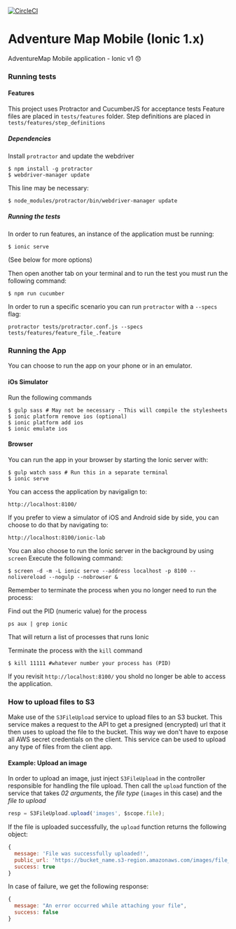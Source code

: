 [![CircleCI](https://circleci.com/gh/CraftAcademyLabs/adventure-map-mobile.svg?style=svg&circle-token=490dd46cd4b07d41ff4682e6ec0904d6a6471bed)](https://circleci.com/gh/CraftAcademyLabs/adventure-map-mobile)
# Adventure Map Mobile (Ionic 1.x)
AdventureMap Mobile application - Ionic v1 😞


### Running tests

#### Features
This project uses Protractor and CucumberJS for acceptance tests
Feature files are placed in `tests/features` folder. 
Step definitions are placed in `tests/features/step_definitions`

##### Dependencies
Install `protractor` and update the webdriver

```shell
$ npm install -g protractor
$ webdriver-manager update
```

This line may be necessary:
```
$ node_modules/protractor/bin/webdriver-manager update
```

##### Running the tests
In order to run features, an instance of the application must be running:

```shell
$ ionic serve
```
(See below for more options)

Then open another tab on your terminal and to run the test you must run the following command:
```
$ npm run cucumber
```
In order to run a specific scenario you can run `protractor` with a `--specs` flag: 
```
protractor tests/protractor.conf.js --specs tests/features/feature_file_.feature 
```

### Running the App
You can choose to run the app on your phone or in an emulator.

#### iOs Simulator
Run the following commands
```
$ gulp sass # May not be necessary - This will compile the stylesheets
$ ionic platform remove ios (optional)
$ ionic platform add ios
$ ionic emulate ios
```

#### Browser
You can run the app in your browser by starting the Ionic server with:
```
$ gulp watch sass # Run this in a separate terminal
$ ionic serve
```

You can access the application by navigalign to:
```
http://localhost:8100/
```

If you prefer to view a simulator of iOS and Android side by side, you can choose to do that by navigating to:
```
http://localhost:8100/ionic-lab
```

You can also choose to run the Ionic server in the background by using `screen` Execute the following command:

```
$ screen -d -m -L ionic serve --address localhost -p 8100 --nolivereload --nogulp --nobrowser &
```

Remember to terminate the process when you no longer need to run the process:

Find out the PID (numeric value) for the process
```
ps aux | grep ionic
```
That will return a list of processes that runs Ionic

Terminate the process with the `kill` command
```
$ kill 11111 #whatever number your process has (PID)
```

If you revisit `http://localhost:8100/` you shold no longer be able to access the application.

### How to upload files to S3

Make use of the `S3FileUpload` service to upload files to an S3 bucket. This service makes a request to the API to get
a presigned (encrypted) url that it then uses to upload the file to the bucket. This way we don't have to expose all
AWS secret credentials on the client. This service can be used to upload any type of files from the client app.

#### Example: Upload an image

In order to upload an image, just inject `S3FileUpload` in the controller responsible for handling the file upload. Then
call the `upload` function of the service that takes *02 arguments*, the _file type_ (`images` in this case) and the _file to upload_

```javascript
resp = S3FileUpload.upload('images', $scope.file);
```

If the file is uploaded successfully, the `upload` function returns the following object:

```javascript
{
  message: 'File was successfully uploaded!',
  public_url: 'https://bucket_name.s3-region.amazonaws.com/images/file_name.png,
  success: true
}
```

In case of failure, we get the following response:

```javascript
{
  message: "An error occurred while attaching your file",
  success: false
}
```
